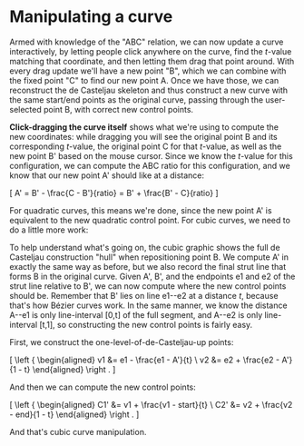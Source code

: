 # Manipulating a curve

Armed with knowledge of the "ABC" relation, we can now update a curve interactively, by letting people click anywhere on the curve, find the <em>t</em>-value matching that coordinate, and then letting them drag that point around. With every drag update we'll have a new point "B", which we can combine with the fixed point "C" to find our new point A. Once we have those, we can reconstruct the de Casteljau skeleton and thus construct a new curve with the same start/end points as the original curve, passing through the user-selected point B, with correct new control points.

<Graphic title="Moulding a quadratic Bézier curve" setup={this.setupQuadratic} draw={this.drawMould} onClick={this.placeMouldPoint} onMouseDown={this.markQB} onMouseDrag={this.dragQB} onMouseUp={this.saveCurve}/>

**Click-dragging the curve itself** shows what we're using to compute the new coordinates: while dragging you will see the original point B and its corresponding <i>t</i>-value, the original point C for that <i>t</i>-value, as well as the new point B' based on the mouse cursor. Since we know the <i>t</i>-value for this configuration, we can compute the ABC ratio for this configuration, and we know that our new point A' should like at a distance:

\[
  A' = B' - \frac{C - B'}{ratio} = B' + \frac{B' - C}{ratio}
\]

For quadratic curves, this means we're done, since the new point A' is equivalent to the new quadratic control point. For cubic curves, we need to do a little more work:

<Graphic title="Moulding a cubic Bézier curve" setup={this.setupCubic} draw={this.drawMould} onClick={this.placeMouldPoint} onMouseDown={this.markCB} onMouseDrag={this.dragCB} onMouseUp={this.saveCurve}/>

To help understand what's going on, the cubic graphic shows the full de Casteljau construction "hull" when repositioning point B. We compute A' in exactly the same way as before, but we also record the final strut line that forms B in the original curve. Given A', B', and the endpoints e1 and e2 of the strut line relative to B', we can now compute where the new control points should be. Remember that B' lies on line e1--e2 at a distance <i>t</i>, because that's how Bézier curves work. In the same manner, we know the distance A--e1 is only line-interval [0,t] of the full segment, and A--e2 is only line-interval [t,1], so constructing the new control points is fairly easy.

First, we construct the one-level-of-de-Casteljau-up points:

\[
    \left \{ \begin{aligned}
    v1 &= e1 - \frac{e1 - A'}{t} \\
    v2 &= e2 + \frac{e2 - A'}{1 - t}
    \end{aligned} \right .
\]

And then we can compute the new control points:

\[
    \left \{ \begin{aligned}
    C1' &= v1 + \frac{v1 - start}{t} \\
    C2' &= v2 + \frac{v2 - end}{1 - t}
    \end{aligned} \right .
\]

And that's cubic curve manipulation.
